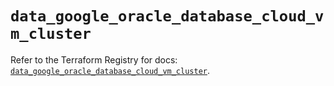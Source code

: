 # `data_google_oracle_database_cloud_vm_cluster`

Refer to the Terraform Registry for docs: [`data_google_oracle_database_cloud_vm_cluster`](https://registry.terraform.io/providers/hashicorp/google/6.35.0/docs/data-sources/oracle_database_cloud_vm_cluster).
